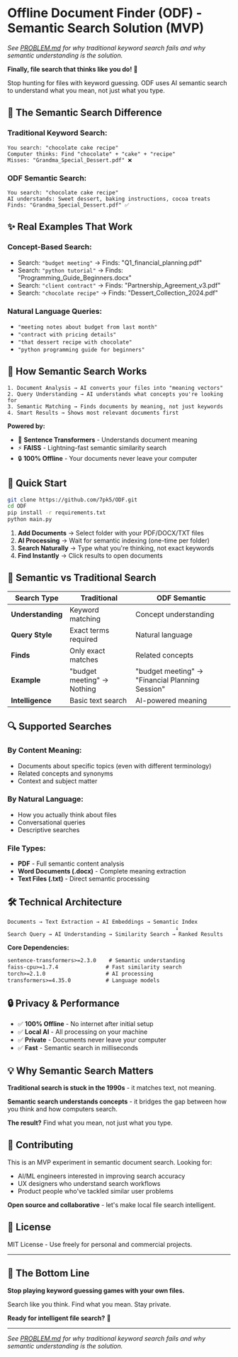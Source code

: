 # Offline Document Finder (ODF) - Semantic Search Solution (MVP)

*See [PROBLEM.md](PROBLEM.md) for why traditional keyword search fails and why semantic understanding is the solution.*

**Finally, file search that thinks like you do!** 🧠

Stop hunting for files with keyword guessing. ODF uses AI semantic search to understand what you mean, not just what you type.

## 🎯 The Semantic Search Difference

### **Traditional Keyword Search:**
```
You search: "chocolate cake recipe"
Computer thinks: Find "chocolate" + "cake" + "recipe" 
Misses: "Grandma_Special_Dessert.pdf" ❌
```

### **ODF Semantic Search:**
```
You search: "chocolate cake recipe" 
AI understands: Sweet dessert, baking instructions, cocoa treats
Finds: "Grandma_Special_Dessert.pdf" ✅
```

## ✨ Real Examples That Work

### **Concept-Based Search:**
- Search: `"budget meeting"` → Finds: "Q1_financial_planning.pdf"
- Search: `"python tutorial"` → Finds: "Programming_Guide_Beginners.docx"  
- Search: `"client contract"` → Finds: "Partnership_Agreement_v3.pdf"
- Search: `"chocolate recipe"` → Finds: "Dessert_Collection_2024.pdf"

### **Natural Language Queries:**
- `"meeting notes about budget from last month"`
- `"contract with pricing details"`
- `"that dessert recipe with chocolate"`
- `"python programming guide for beginners"`

## 🧠 How Semantic Search Works

```
1. Document Analysis → AI converts your files into "meaning vectors"
2. Query Understanding → AI understands what concepts you're looking for  
3. Semantic Matching → Finds documents by meaning, not just keywords
4. Smart Results → Shows most relevant documents first
```

**Powered by:**
- 🤖 **Sentence Transformers** - Understands document meaning
- ⚡ **FAISS** - Lightning-fast semantic similarity search
- 🔒 **100% Offline** - Your documents never leave your computer

## 🚀 Quick Start

```bash
git clone https://github.com/7pk5/ODF.git
cd ODF
pip install -r requirements.txt
python main.py
```

1. **Add Documents** → Select folder with your PDF/DOCX/TXT files
2. **AI Processing** → Wait for semantic indexing (one-time per folder)
3. **Search Naturally** → Type what you're thinking, not exact keywords
4. **Find Instantly** → Click results to open documents

## 🎯 Semantic vs Traditional Search

| **Search Type** | **Traditional** | **ODF Semantic** |
|-----------------|-----------------|------------------|
| **Understanding** | Keyword matching | Concept understanding |
| **Query Style** | Exact terms required | Natural language |
| **Finds** | Only exact matches | Related concepts |
| **Example** | "budget meeting" → Nothing | "budget meeting" → "Financial Planning Session" |
| **Intelligence** | Basic text search | AI-powered meaning |

## 🔍 Supported Searches

### **By Content Meaning:**
- Documents about specific topics (even with different terminology)
- Related concepts and synonyms
- Context and subject matter

### **By Natural Language:**
- How you actually think about files
- Conversational queries
- Descriptive searches

### **File Types:**
- **PDF** - Full semantic content analysis
- **Word Documents (.docx)** - Complete meaning extraction  
- **Text Files (.txt)** - Direct semantic processing

## 🛠️ Technical Architecture

```
Documents → Text Extraction → AI Embeddings → Semantic Index
                                                     ↓
Search Query → AI Understanding → Similarity Search → Ranked Results
```

**Core Dependencies:**
```txt
sentence-transformers>=2.3.0    # Semantic understanding
faiss-cpu>=1.7.4               # Fast similarity search  
torch>=2.1.0                   # AI processing
transformers>=4.35.0           # Language models
```

## 🔒 Privacy & Performance

- ✅ **100% Offline** - No internet after initial setup
- ✅ **Local AI** - All processing on your machine
- ✅ **Private** - Documents never leave your computer
- ✅ **Fast** - Semantic search in milliseconds

## 💡 Why Semantic Search Matters

**Traditional search is stuck in the 1990s** - it matches text, not meaning.

**Semantic search understands concepts** - it bridges the gap between how you think and how computers search.

**The result?** Find what you mean, not just what you type.

## 🤝 Contributing

This is an MVP experiment in semantic document search. Looking for:
- AI/ML engineers interested in improving search accuracy
- UX designers who understand search workflows  
- Product people who've tackled similar user problems

**Open source and collaborative** - let's make local file search intelligent.

## 📄 License

MIT License - Use freely for personal and commercial projects.

---

## 🎯 The Bottom Line

**Stop playing keyword guessing games with your own files.**

Search like you think. Find what you mean. Stay private.

**Ready for intelligent file search?** 🚀

---

*See [PROBLEM.md](PROBLEM.md) for why traditional keyword search fails and why semantic understanding is the solution.*
